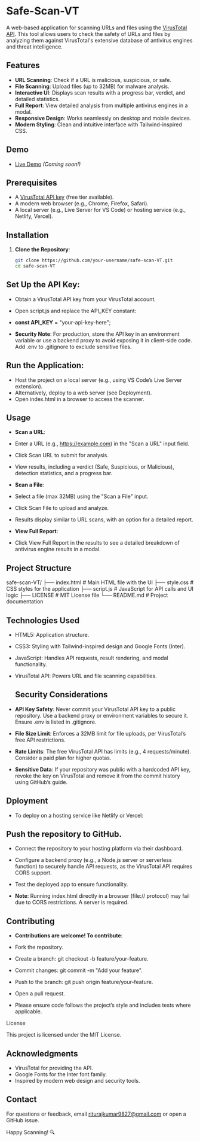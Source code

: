 # Safe-Scan-VT

A web-based application for scanning URLs and files using the [VirusTotal API](https://www.virustotal.com/). This tool allows users to check the safety of URLs and files by analyzing them against VirusTotal's extensive database of antivirus engines and threat intelligence.

<image-card alt="Safe-Scan-VT" src="https://via.placeholder.com/600x300.png?text=Safe-Scan-VT+Demo" ></image-card>

## Features
- **URL Scanning**: Check if a URL is malicious, suspicious, or safe.
- **File Scanning**: Upload files (up to 32MB) for malware analysis.
- **Interactive UI**: Displays scan results with a progress bar, verdict, and detailed statistics.
- **Full Report**: View detailed analysis from multiple antivirus engines in a modal.
- **Responsive Design**: Works seamlessly on desktop and mobile devices.
- **Modern Styling**: Clean and intuitive interface with Tailwind-inspired CSS.

## Demo
- [Live Demo](#) *(Coming soon!)*  


## Prerequisites
- A [VirusTotal API key](https://www.virustotal.com/gui/join-us) (free tier available).
- A modern web browser (e.g., Chrome, Firefox, Safari).
- A local server (e.g., Live Server for VS Code) or hosting service (e.g., Netlify, Vercel).

## Installation
1. **Clone the Repository**:
   ```bash
   git clone https://github.com/your-username/safe-scan-VT.git
   cd safe-scan-VT

## Set Up the API Key:
- Obtain a VirusTotal API key from your VirusTotal account.
- Open script.js and replace the API_KEY constant:
- **const API_KEY** = "your-api-key-here";

- **Security Note**: For production, store the API key in an environment variable or use a backend proxy to avoid exposing it in client-side code. Add .env to .gitignore to exclude sensitive files.

## Run the Application:

- Host the project on a local server (e.g., using VS Code’s Live Server extension).
- Alternatively, deploy to a web server (see Deployment).
- Open index.html in a browser to access the scanner.

## Usage

- **Scan a URL**:

- Enter a URL (e.g., https://example.com) in the "Scan a URL" input field.
- Click Scan URL to submit for analysis.
- View results, including a verdict (Safe, Suspicious, or Malicious), detection statistics, and a progress bar.

- **Scan a File**:

- Select a file (max 32MB) using the "Scan a File" input.
- Click Scan File to upload and analyze.
- Results display similar to URL scans, with an option for a detailed report.

- **View Full Report**:

- Click View Full Report in the results to see a detailed breakdown of antivirus engine results in a modal.

## Project Structure

safe-scan-VT/
├── index.html       # Main HTML file with the UI
├── style.css        # CSS styles for the application
├── script.js        # JavaScript for API calls and UI logic
├── LICENSE          # MIT License file
└── README.md        # Project documentation

## Technologies Used

- HTML5: Application structure.
- CSS3: Styling with Tailwind-inspired design and Google Fonts (Inter).
- JavaScript: Handles API requests, result rendering, and modal functionality.
- VirusTotal API: Powers URL and file scanning capabilities.

  ## Security Considerations
  
- **API Key Safety**: Never commit your VirusTotal API key to a public repository. Use a backend proxy or environment variables to secure it. Ensure .env is listed in .gitignore.
- **File Size Limit**: Enforces a 32MB limit for file uploads, per VirusTotal’s free API restrictions.
- **Rate Limits**: The free VirusTotal API has limits (e.g., 4 requests/minute). Consider a paid plan for higher quotas.
- **Sensitive Data**: If your repository was public with a hardcoded API key, revoke the key on VirusTotal and remove it from the commit history using GitHub’s guide.

## Dployment

- To deploy on a hosting service like Netlify or Vercel:
 
## Push the repository to GitHub.
- Connect the repository to your hosting platform via their dashboard.
- Configure a backend proxy (e.g., a Node.js server or serverless function) to securely handle API requests, as the VirusTotal API requires CORS support.
- Test the deployed app to ensure functionality.

- **Note**: Running index.html directly in a browser (file:// protocol) may fail due to CORS restrictions. A server is required.

## Contributing

- **Contributions are welcome! To contribute**:

- Fork the repository.
- Create a branch: git checkout -b feature/your-feature.
- Commit changes: git commit -m "Add your feature".
- Push to the branch: git push origin feature/your-feature.
- Open a pull request.
- Please ensure code follows the project’s style and includes tests where applicable.

License

This project is licensed under the MIT License.

## Acknowledgments

- VirusTotal for providing the API.
- Google Fonts for the Inter font family.
- Inspired by modern web design and security tools.

## Contact

For questions or feedback, email riturajkumar9827@gmail.com or open a GitHub issue.

Happy Scanning! 🔍
